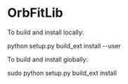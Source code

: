 OrbFitLib
=========

To build and install locally:

python setup.py build_ext install --user

To build and install globally:

sudo python setup.py build_ext install
